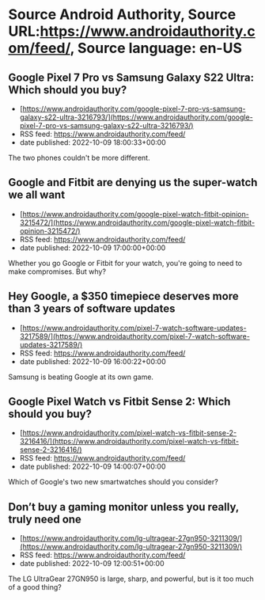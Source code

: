 # Source Android Authority, Source URL:https://www.androidauthority.com/feed/, Source language: en-US

## Google Pixel 7 Pro vs Samsung Galaxy S22 Ultra: Which should you buy?
 - [https://www.androidauthority.com/google-pixel-7-pro-vs-samsung-galaxy-s22-ultra-3216793/](https://www.androidauthority.com/google-pixel-7-pro-vs-samsung-galaxy-s22-ultra-3216793/)
 - RSS feed: https://www.androidauthority.com/feed/
 - date published: 2022-10-09 18:00:33+00:00

The two phones couldn't be more different.

## Google and Fitbit are denying us the super-watch we all want
 - [https://www.androidauthority.com/google-pixel-watch-fitbit-opinion-3215472/](https://www.androidauthority.com/google-pixel-watch-fitbit-opinion-3215472/)
 - RSS feed: https://www.androidauthority.com/feed/
 - date published: 2022-10-09 17:00:00+00:00

Whether you go Google or Fitbit for your watch, you're going to need to make compromises. But why?

## Hey Google, a $350 timepiece deserves more than 3 years of software updates
 - [https://www.androidauthority.com/pixel-7-watch-software-updates-3217589/](https://www.androidauthority.com/pixel-7-watch-software-updates-3217589/)
 - RSS feed: https://www.androidauthority.com/feed/
 - date published: 2022-10-09 16:00:22+00:00

Samsung is beating Google at its own game.

## Google Pixel Watch vs Fitbit Sense 2: Which should you buy?
 - [https://www.androidauthority.com/pixel-watch-vs-fitbit-sense-2-3216416/](https://www.androidauthority.com/pixel-watch-vs-fitbit-sense-2-3216416/)
 - RSS feed: https://www.androidauthority.com/feed/
 - date published: 2022-10-09 14:00:07+00:00

Which of Google's two new smartwatches should you consider?

## Don’t buy a gaming monitor unless you really, truly need one
 - [https://www.androidauthority.com/lg-ultragear-27gn950-3211309/](https://www.androidauthority.com/lg-ultragear-27gn950-3211309/)
 - RSS feed: https://www.androidauthority.com/feed/
 - date published: 2022-10-09 12:00:51+00:00

The LG UltraGear 27GN950 is large, sharp, and powerful, but is it too much of a good thing?
